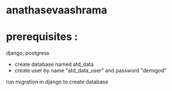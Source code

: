 # anathasevaashrama



# prerequisites :
  django,
  postgress 

  * create database named atd_data
  * create user by name "atd_data_user" and password "demigod"

  run migration in django to create database
